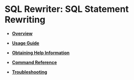 # SQL Rewriter: SQL Statement Rewriting<a name="EN-US_TOPIC_0000001364336305"></a>

-   **[Overview](overview-21.md)** 

-   **[Usage Guide](usage-guide-22.md)** 

-   **[Obtaining Help Information](obtaining-help-information-23.md)** 

-   **[Command Reference](command-reference-24.md)** 

-   **[Troubleshooting](troubleshooting-25.md)** 
